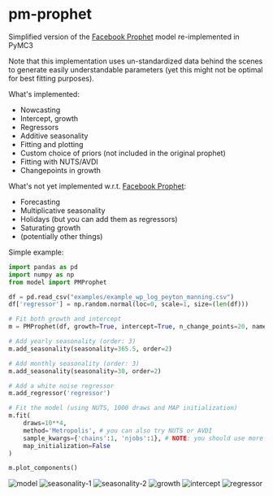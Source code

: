 # pm-prophet 
Simplified version of the [Facebook Prophet](https://facebook.github.io/prophet/) model re-implemented in PyMC3

Note that this implementation uses un-standardized data behind the scenes to generate easily understandable parameters (yet this might not be optimal for best fitting purposes).

What's implemented:
* Nowcasting
* Intercept, growth
* Regressors
* Additive seasonality
* Fitting and plotting
* Custom choice of priors (not included in the original prophet)
* Fitting with NUTS/AVDI
* Changepoints in growth

What's not yet implemented w.r.t. [Facebook Prophet](https://facebook.github.io/prophet/):
* Forecasting
* Multiplicative seasonality
* Holidays (but you can add them as regressors)
* Saturating growth
* (potentially other things)

Simple example:
    
```python
import pandas as pd
import numpy as np
from model import PMProphet

df = pd.read_csv("examples/example_wp_log_peyton_manning.csv")
df['regressor'] = np.random.normal(loc=0, scale=1, size=(len(df)))

# Fit both growth and intercept
m = PMProphet(df, growth=True, intercept=True, n_change_points=20, name='model')

# Add yearly seasonality (order: 3)
m.add_seasonality(seasonality=365.5, order=2)

# Add monthly seasonality (order: 3)
m.add_seasonality(seasonality=30, order=2)

# Add a white noise regressor
m.add_regressor('regressor')

# Fit the model (using NUTS, 1000 draws and MAP initialization)
m.fit(
    draws=10**4, 
    method='Metropolis', # you can also try NUTS or AVDI
    sample_kwargs={'chains':1, 'njobs':1}, # NOTE: you should use more than 1 chain
    map_initialization=False
)

m.plot_components()
```

![model](https://github.com/luke14free/pm-prophet/blob/master/examples/images/download.png)
![seasonality-1](https://github.com/luke14free/pm-prophet/blob/master/examples/images/download-1.png)
![seasonality-2](https://github.com/luke14free/pm-prophet/blob/master/examples/images/download-2.png)
![growth](https://github.com/luke14free/pm-prophet/blob/master/examples/images/download-3.png)
![intercept](https://github.com/luke14free/pm-prophet/blob/master/examples/images/download-4.png)
![regressor](https://github.com/luke14free/pm-prophet/blob/master/examples/images/download-5.png)
